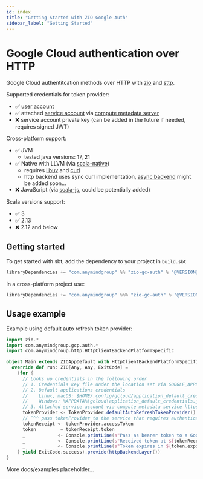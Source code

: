 ```yaml
---
id: index
title: "Getting Started with ZIO Google Auth"
sidebar_label: "Getting Started"
---
```


# Google Cloud authentication over HTTP

Google Cloud authentitcation methods over HTTP with [zio](https://zio.dev) and [sttp](https://sttp.softwaremill.com). 

Supported credentials for token provider:
 - ✅ [user account](https://cloud.google.com/docs/authentication#user-accounts)
 - ✅ attached [service account](https://cloud.google.com/docs/authentication#service-accounts) via [compute metadata server](https://cloud.google.com/compute/docs/metadata/overview)
 - ❌ service account private key (can be added in the future if needed, requires signed JWT) 

Cross-platform support: 
 - ✅ JVM 
   - tested java versions: 17, 21
 - ✅ Native with LLVM (via [scala-native](https://scala-native.org/))
   - requires [libuv](https://libuv.org) and [curl](https://curl.se/libcurl)
   - http backend uses sync curl implementation, [async backend](https://github.com/softwaremill/sttp/issues/1424) might be added soon...
 - ❌ JavaScript (via [scala-js](https://www.scala-js.org), could be potentially added)
  
Scala versions support: 
 - ✅ 3
 - ✅ 2.13
 - ❌ 2.12 and below

## Getting started
To get started with sbt, add the dependency to your project in `build.sbt`
```scala
libraryDependencies += "com.anymindgroup" %% "zio-gc-auth" % "@VERSION@"
```

In a cross-platform project use:
```scala
libraryDependencies += "com.anymindgroup" %%% "zio-gc-auth" % "@VERSION@"
```

## Usage example
Example using default auto refresh token provider:

```scala
import zio.*
import com.anymindgroup.gcp.auth.*
import com.anymindgroup.http.HttpClientBackendPlatformSpecific

object Main extends ZIOAppDefault with HttpClientBackendPlatformSpecific {
  override def run: ZIO[Any, Any, ExitCode] =
    (for {
      // Looks up credentials in the following order
      // 1. Credentials key file under the location set via GOOGLE_APPLICATION_CREDENTIALS environment variable
      // 2. Default applications credentials
      //    Linux, macOS: $HOME/.config/gcloud/application_default_credentials.json
      //    Windows: %APPDATA%\gcloud\application_default_credentials.json
      // 3. Attached service account via compute metadata service https://cloud.google.com/compute/docs/metadata/overview
      tokenProvider <- TokenProvider.defaultAutoRefreshTokenProvider()
      // ^^^ pass tokenProvider to the service that requires authentication
      tokenReceipt <- tokenProvider.accessToken
      token         = tokenReceipt.token
      _            <- Console.printLine(s"Pass as bearer token to a Google Cloud API: ${token.token}")
      _            <- Console.printLine(s"Received token at ${tokenReceipt.receivedAt}")
      _            <- Console.printLine(s"Token expires in ${token.expiresIn.getSeconds()}s")
    } yield ExitCode.success).provide(httpBackendLayer())
}
```

More docs/examples placeholder...